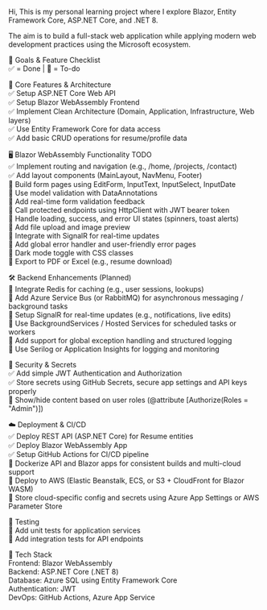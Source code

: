 Hi, This is my personal learning project where I explore Blazor, Entity Framework Core, ASP.NET Core, and .NET 8.

The aim is to build a full-stack web application while applying modern web development practices using the Microsoft ecosystem.

🚀 Goals & Feature Checklist <br/>
✅ = Done | 🔲 = To-do

🔧 Core Features & Architecture <br/>
✅ Setup ASP.NET Core Web API <br/>
✅ Setup Blazor WebAssembly Frontend <br/>
✅ Implement Clean Architecture (Domain, Application, Infrastructure, Web layers) <br/>
✅ Use Entity Framework Core for data access <br/>
✅ Add basic CRUD operations for resume/profile data <br/>

🖥️ Blazor WebAssembly Functionality TODO <br/>
✅ Implement routing and navigation (e.g., /home, /projects, /contact) <br/>
✅ Add layout components (MainLayout, NavMenu, Footer) <br/>
🔲 Build form pages using EditForm, InputText, InputSelect, InputDate <br/>
🔲 Use model validation with DataAnnotations <br/>
🔲 Add real-time form validation feedback <br/>
🔲 Call protected endpoints using HttpClient with JWT bearer token <br/>
🔲 Handle loading, success, and error UI states (spinners, toast alerts) <br/>
🔲 Add file upload and image preview <br/>
🔲 Integrate with SignalR for real-time updates <br/>
🔲 Add global error handler and user-friendly error pages <br/>
🔲 Dark mode toggle with CSS classes <br/>
🔲 Export to PDF or Excel (e.g., resume download) <br/>

🛠️ Backend Enhancements (Planned) <br/>
🔲 Integrate Redis for caching (e.g., user sessions, lookups) <br/>
🔲 Add Azure Service Bus (or RabbitMQ) for asynchronous messaging / background tasks <br/>
🔲 Setup SignalR for real-time updates (e.g., notifications, live edits) <br/>
🔲 Use BackgroundServices / Hosted Services for scheduled tasks or workers <br/>
🔲 Add support for global exception handling and structured logging <br/>
🔲 Use Serilog or Application Insights for logging and monitoring <br/>

🔐 Security & Secrets <br/>
✅ Add simple JWT Authentication and Authorization <br/>
✅ Store secrets using GitHub Secrets, secure app settings and API keys properly <br/>
🔲 Show/hide content based on user roles (@attribute [Authorize(Roles = "Admin")]) <br/>

☁️ Deployment & CI/CD <br/>
✅ Deploy REST API (ASP.NET Core) for Resume entities <br/>
✅ Deploy Blazor WebAssembly App  <br/>
✅ Setup GitHub Actions for CI/CD pipeline <br/>
🔲 Dockerize API and Blazor apps for consistent builds and multi-cloud support <br/>
🔲 Deploy to AWS (Elastic Beanstalk, ECS, or S3 + CloudFront for Blazor WASM) <br/>
🔲 Store cloud-specific config and secrets using Azure App Settings or AWS Parameter Store <br/>

🧪 Testing <br/>
🔲 Add unit tests for application services <br/>
🔲 Add integration tests for API endpoints <br/>

📌 Tech Stack <br/>
Frontend: Blazor WebAssembly <br/>
Backend: ASP.NET Core (.NET 8) <br/>
Database: Azure SQL using Entity Framework Core <br/>
Authentication: JWT <br/>
DevOps: GitHub Actions, Azure App Service <br/>
